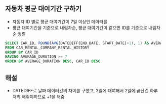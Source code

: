 ## 자동차 평균 대여기간 구하기
- 자동차 ID 별로 평균 대여기간이 7일 이상인 데이터를
- 평균 대여기간을 기준으로 내림차순, 평균 대여기간이 같으면 ID를 기준으로 내림차순 정렬

```sql
SELECT CAR_ID, ROUND(AVG(DATEDIFF(END_DATE, START_DATE)+1), 1) AS AVERAGE_DURATION
FROM CAR_RENTAL_COMPANY_RENTAL_HISTORY
GROUP BY CAR_ID
HAVING AVERAGE_DURATION >= 7
ORDER BY AVERAGE_DURATION DESC, CAR_ID DESC
```

## 해설
- DATEDIFF로 날짜 데이터간의 차이를 구했고, 2일에 대여해서 2일에 끝난건 하루 처리 해줘야하므로 +1을 해줌
